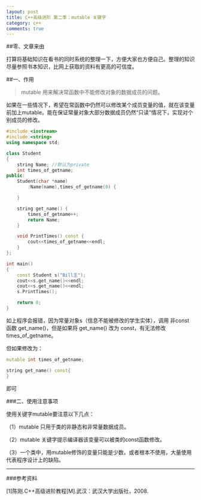 ```yaml
---
layout: post
title: C++高级进阶 第二季：mutable 关键字
category: c++
comments: true
---
```


##零、文章来由

打算将基础知识在看书的同时系统的整理一下，方便大家也方便自己。整理的知识尽量参照书本知识，比网上获取的资料有更高的可信度。

##一、作用

> mutable 用来解决常函数中不能修改对象的数据成员的问题。

如果在一些情况下，希望在常函数中仍然可以修改某个成员变量的值，就在该变量前加上mutable。能在保证常量对象大部分数据成员仍然“只读”情况下，实现对个别成员的修改。

```c++
#include <iostream>
#include <string>
using namespace std;

class Student
{
	string Name; //默认为private
	int times_of_getname;
public:
	Student(char *name)
		:Name(name),times_of_getname(0) {

	}

	string get_name() {
		times_of_getname++;
		return Name;
	}

	void PrintTimes() const {
		cout<<times_of_getname<<endl;
	}
};

int main() 
{
	const Student s("Bill王");
	cout<<s.get_name()<<endl;
	cout<<s.get_name()<<endl;
	s.PrintTimes();

	return 0; 
}
```
如上程序会报错，因为常量对象s（信息不能被修改的学生实体），调用 非const 函数 get_name()，但是如果将 get_name() 改为 const，有无法修改 times_of_getname。

但如果修改为：
```C++
mutable int times_of_getname;

string get_name() const{
}
```
即可

###二、使用注意事项

使用关键字mutable要注意以下几点：

（1）mutable 只用于类的非静态和非常量数据成员。

（2）mutable 关键字提示编译器该变量可以被类的const函数修改。

（3）一个类中，用mutable修饰的变量只能是少数，或者根本不使用，大量使用代表程序设计上的缺陷。

---

###参考资料

[1]陈刚.C++高级进阶教程[M].武汉：武汉大学出版社，2008.